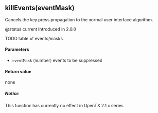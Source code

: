 <!-- This file was generated by the script. Do not edit it, any changes will be lost! -->

## killEvents(eventMask)



Cancels the key press propagation to the normal user interface algorithm.

@status current Introduced in 2.0.0

TODO table of events/masks


#### Parameters

* `eventMask` (number) events to be suppressed



#### Return value

none

##### Notice
This function has currently no effect in OpenTX 2.1.x series


